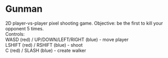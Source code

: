 # Gunman
2D player-vs-player pixel shooting game. Objective: be the first to kill your opponent 5 times.  
Controls:  
WASD (red) / UP/DOWN/LEFT/RIGHT (blue) - move player  
LSHIFT (red) / RSHIFT (blue) - shoot  
C (red) / SLASH (blue) - create walker
